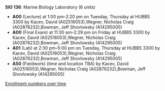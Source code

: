 **SIO 136**: Marine Biology Laboratory (6 units)

- **A00** (Lecture) at 1:00 pm–2:20 pm on Tuesday, Thursday at HUBBS 3300 by Kacev, David (A02516053),Wegner, Nicholas Craig (A02876232),Bowman, Jeff Shovlowsky (A14295005)
- **A00** (Final Exam) at 11:30 am–2:29 pm on Friday at HUBBS 3300 by Kacev, David (A02516053),Wegner, Nicholas Craig (A02876232),Bowman, Jeff Shovlowsky (A14295005)
- **A01** (Lab) at 2:30 pm–5:00 pm on Tuesday, Thursday at HUBBS 3300 by Kacev, David (A02516053),Wegner, Nicholas Craig (A02876232),Bowman, Jeff Shovlowsky (A14295005)
- **A50** (Fieldwork) (time and location TBA) by Kacev, David (A02516053),Wegner, Nicholas Craig (A02876232),Bowman, Jeff Shovlowsky (A14295005)

[Enrollment numbers over time](./SIO136.tsv)
